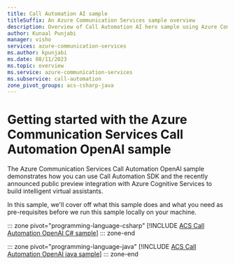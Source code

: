 ```yaml
---
title: Call Automation AI sample
titleSuffix: An Azure Communication Services sample overview
description: Overview of Call Automation AI hero sample using Azure Communication Services to enable developers to learn how to incorporate AI into their workflows.
author: Kunaal Punjabi
manager: visho
services: azure-communication-services
ms.author: kpunjabi
ms.date: 08/11/2023
ms.topic: overview
ms.service: azure-communication-services
ms.subservice: call-automation
zone_pivot_groups: acs-csharp-java
---
```


# Getting started with the Azure Communication Services Call Automation OpenAI sample

The Azure Communication Services Call Automation OpenAI sample demonstrates how you can use Call Automation SDK and the recently announced public preview integration with Azure Cognitive Services to build intelligent virtual assistants.


In this sample, we'll cover off what this sample does and what you need as pre-requisites before we run this sample locally on your machine. 


::: zone pivot="programming-language-csharp"
[!INCLUDE [ACS Call Automation OpenAI C# sample]()]
::: zone-end

::: zone pivot="programming-language-java"
[!INCLUDE [ACS Call Automation OpenAI java sample]()]
::: zone-end
